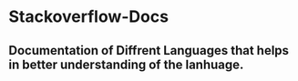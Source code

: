 # Stackoverflow-Docs

## Documentation of Diffrent Languages that helps in better understanding of the lanhuage.

